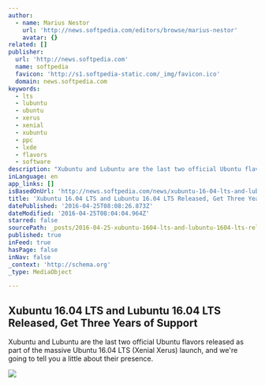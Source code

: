 ```yaml
---
author:
  - name: Marius Nestor
    url: 'http://news.softpedia.com/editors/browse/marius-nestor'
    avatar: {}
related: []
publisher:
  url: 'http://news.softpedia.com'
  name: softpedia
  favicon: 'http://s1.softpedia-static.com/_img/favicon.ico'
  domain: news.softpedia.com
keywords:
  - lts
  - lubuntu
  - ubuntu
  - xerus
  - xenial
  - xubuntu
  - ppc
  - lxde
  - flavors
  - software
description: "Xubuntu and Lubuntu are the last two official Ubuntu flavors released as part of the massive Ubuntu 16.04 LTS (Xenial Xerus) launch, and we're going to tell you a little about their presence."
inLanguage: en
app_links: []
isBasedOnUrl: 'http://news.softpedia.com/news/xubuntu-16-04-lts-and-lubuntu-16-04-lts-released-get-three-years-of-support-503348.shtml'
title: 'Xubuntu 16.04 LTS and Lubuntu 16.04 LTS Released, Get Three Years of Support'
datePublished: '2016-04-25T08:08:26.873Z'
dateModified: '2016-04-25T08:04:04.964Z'
starred: false
sourcePath: _posts/2016-04-25-xubuntu-1604-lts-and-lubuntu-1604-lts-released-get-three.md
published: true
inFeed: true
hasPage: false
inNav: false
_context: 'http://schema.org'
_type: MediaObject

---
```

<article style=""><h1>Xubuntu 16.04 LTS and Lubuntu 16.04 LTS Released, Get Three Years of Support</h1><p>Xubuntu and Lubuntu are the last two official Ubuntu flavors released as part of the massive Ubuntu 16.04 LTS (Xenial Xerus) launch, and we're going to tell you a little about their presence.</p><img src="http://i1-news.softpedia-static.com/images/news2/xubuntu-16-04-lts-and-lubuntu-16-04-lts-released-get-three-years-of-support-503348-2.jpg" /></article>
